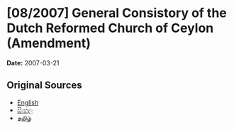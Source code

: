 # [08/2007] General Consistory of the Dutch Reformed Church of Ceylon (Amendment)

**Date:** 2007-03-21

## Original Sources

- [English](https://documents.gov.lk/view/acts/2007/3/08-2007_E.pdf)
- [සිංහල](https://documents.gov.lk/view/acts/2007/3/08-2007_S.pdf)
- [தமிழ்](https://documents.gov.lk/view/acts/2007/3/08-2007_T.pdf)
